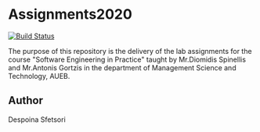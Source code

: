 # Assignments2020
[![Build Status](https://travis-ci.com/despoinasr/Assignments2020.svg?token=j15S6kU62cgUgBdg3eCn&branch=development)](https://travis-ci.com/despoinasr/Assignments2020)

The purpose of this repository is the delivery of the lab assignments for the course "Software Engineering in Practice" taught by Mr.Diomidis Spinellis and Mr.Antonis Gortzis in the department of Management Science and Technology, AUEB. 

## Author ##
Despoina Sfetsori


